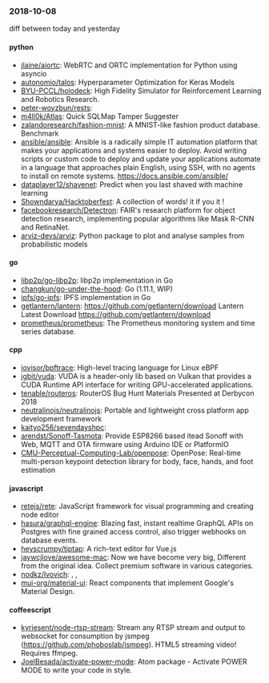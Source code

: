 ### 2018-10-08
diff between today and yesterday

#### python
* [jlaine/aiortc](https://github.com/jlaine/aiortc): WebRTC and ORTC implementation for Python using asyncio
* [autonomio/talos](https://github.com/autonomio/talos): Hyperparameter Optimization for Keras Models
* [BYU-PCCL/holodeck](https://github.com/BYU-PCCL/holodeck): High Fidelity Simulator for Reinforcement Learning and Robotics Research.
* [peter-woyzbun/rests](https://github.com/peter-woyzbun/rests): 
* [m4ll0k/Atlas](https://github.com/m4ll0k/Atlas): Quick SQLMap Tamper Suggester
* [zalandoresearch/fashion-mnist](https://github.com/zalandoresearch/fashion-mnist): A MNIST-like fashion product database. Benchmark 
* [ansible/ansible](https://github.com/ansible/ansible): Ansible is a radically simple IT automation platform that makes your applications and systems easier to deploy. Avoid writing scripts or custom code to deploy and update your applications  automate in a language that approaches plain English, using SSH, with no agents to install on remote systems. https://docs.ansible.com/ansible/
* [dataplayer12/shavenet](https://github.com/dataplayer12/shavenet): Predict when you last shaved with machine learning
* [Showndarya/Hacktoberfest](https://github.com/Showndarya/Hacktoberfest): A collection of words!  it if you  it !
* [facebookresearch/Detectron](https://github.com/facebookresearch/Detectron): FAIR's research platform for object detection research, implementing popular algorithms like Mask R-CNN and RetinaNet.
* [arviz-devs/arviz](https://github.com/arviz-devs/arviz): Python package to plot and analyse samples from probabilistic models

#### go
* [libp2p/go-libp2p](https://github.com/libp2p/go-libp2p): libp2p implementation in Go
* [changkun/go-under-the-hood](https://github.com/changkun/go-under-the-hood): Go  (1.11.1, WIP)
* [ipfs/go-ipfs](https://github.com/ipfs/go-ipfs): IPFS implementation in Go
* [getlantern/lantern](https://github.com/getlantern/lantern):  https://github.com/getlantern/download  Lantern Latest Download https://github.com/getlantern/download 
* [prometheus/prometheus](https://github.com/prometheus/prometheus): The Prometheus monitoring system and time series database.

#### cpp
* [iovisor/bpftrace](https://github.com/iovisor/bpftrace): High-level tracing language for Linux eBPF
* [jgbit/vuda](https://github.com/jgbit/vuda): VUDA is a header-only lib based on Vulkan that provides a CUDA Runtime API interface for writing GPU-accelerated applications.
* [tenable/routeros](https://github.com/tenable/routeros): RouterOS Bug Hunt Materials Presented at Derbycon 2018
* [neutralinojs/neutralinojs](https://github.com/neutralinojs/neutralinojs): Portable and lightweight cross platform app development framework
* [kaityo256/sevendayshpc](https://github.com/kaityo256/sevendayshpc): 
* [arendst/Sonoff-Tasmota](https://github.com/arendst/Sonoff-Tasmota): Provide ESP8266 based itead Sonoff with Web, MQTT and OTA firmware using Arduino IDE or PlatformIO
* [CMU-Perceptual-Computing-Lab/openpose](https://github.com/CMU-Perceptual-Computing-Lab/openpose): OpenPose: Real-time multi-person keypoint detection library for body, face, hands, and foot estimation

#### javascript
* [retejs/rete](https://github.com/retejs/rete): JavaScript framework for visual programming and creating node editor
* [hasura/graphql-engine](https://github.com/hasura/graphql-engine): Blazing fast, instant realtime GraphQL APIs on Postgres with fine grained access control, also trigger webhooks on database events.
* [heyscrumpy/tiptap](https://github.com/heyscrumpy/tiptap): A rich-text editor for Vue.js
* [jaywcjlove/awesome-mac](https://github.com/jaywcjlove/awesome-mac):  Now we have become very big, Different from the original idea. Collect premium software in various categories.
* [nodkz/lvovich](https://github.com/nodkz/lvovich):   ,    ,    
* [mui-org/material-ui](https://github.com/mui-org/material-ui): React components that implement Google's Material Design.

#### coffeescript
* [kyriesent/node-rtsp-stream](https://github.com/kyriesent/node-rtsp-stream): Stream any RTSP stream and output to websocket for consumption by jsmpeg (https://github.com/phoboslab/jsmpeg). HTML5 streaming video! Requires ffmpeg.
* [JoelBesada/activate-power-mode](https://github.com/JoelBesada/activate-power-mode): Atom package - Activate POWER MODE to write your code in style.
